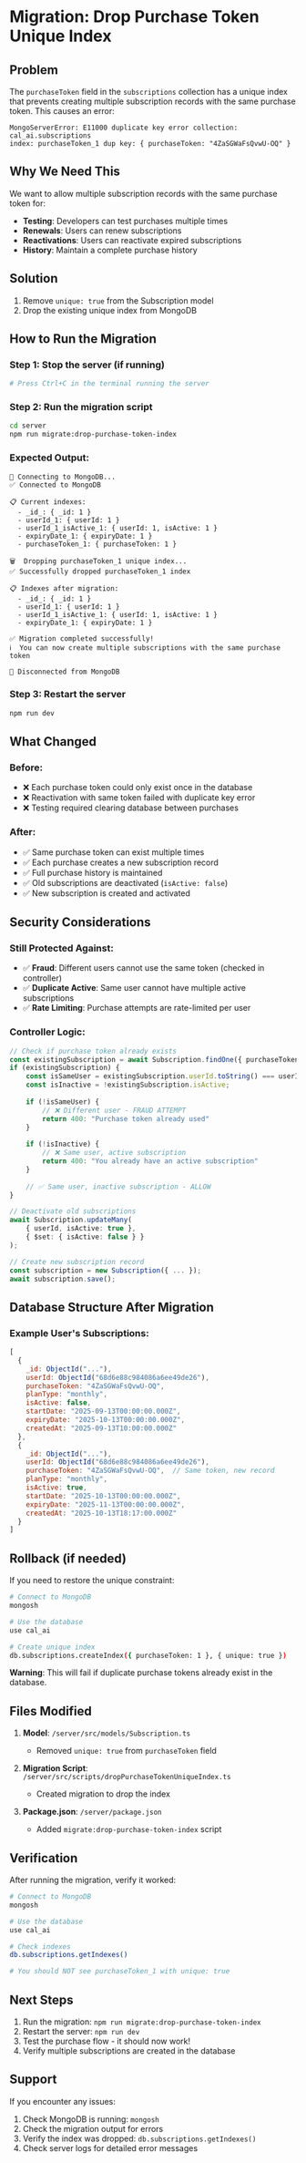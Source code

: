 # Migration: Drop Purchase Token Unique Index

## Problem

The `purchaseToken` field in the `subscriptions` collection has a unique index that prevents creating multiple subscription records with the same purchase token. This causes an error:

```
MongoServerError: E11000 duplicate key error collection: cal_ai.subscriptions 
index: purchaseToken_1 dup key: { purchaseToken: "4ZaSGWaFsQvwU-OQ" }
```

## Why We Need This

We want to allow multiple subscription records with the same purchase token for:
- **Testing**: Developers can test purchases multiple times
- **Renewals**: Users can renew subscriptions
- **Reactivations**: Users can reactivate expired subscriptions
- **History**: Maintain a complete purchase history

## Solution

1. Remove `unique: true` from the Subscription model
2. Drop the existing unique index from MongoDB

## How to Run the Migration

### Step 1: Stop the server (if running)
```bash
# Press Ctrl+C in the terminal running the server
```

### Step 2: Run the migration script
```bash
cd server
npm run migrate:drop-purchase-token-index
```

### Expected Output:
```
🔗 Connecting to MongoDB...
✅ Connected to MongoDB

📋 Current indexes:
  - _id_: { _id: 1 }
  - userId_1: { userId: 1 }
  - userId_1_isActive_1: { userId: 1, isActive: 1 }
  - expiryDate_1: { expiryDate: 1 }
  - purchaseToken_1: { purchaseToken: 1 }

🗑️  Dropping purchaseToken_1 unique index...
✅ Successfully dropped purchaseToken_1 index

📋 Indexes after migration:
  - _id_: { _id: 1 }
  - userId_1: { userId: 1 }
  - userId_1_isActive_1: { userId: 1, isActive: 1 }
  - expiryDate_1: { expiryDate: 1 }

✅ Migration completed successfully!
ℹ️  You can now create multiple subscriptions with the same purchase token

🔌 Disconnected from MongoDB
```

### Step 3: Restart the server
```bash
npm run dev
```

## What Changed

### Before:
- ❌ Each purchase token could only exist once in the database
- ❌ Reactivation with same token failed with duplicate key error
- ❌ Testing required clearing database between purchases

### After:
- ✅ Same purchase token can exist multiple times
- ✅ Each purchase creates a new subscription record
- ✅ Full purchase history is maintained
- ✅ Old subscriptions are deactivated (`isActive: false`)
- ✅ New subscription is created and activated

## Security Considerations

### Still Protected Against:
- ✅ **Fraud**: Different users cannot use the same token (checked in controller)
- ✅ **Duplicate Active**: Same user cannot have multiple active subscriptions
- ✅ **Rate Limiting**: Purchase attempts are rate-limited per user

### Controller Logic:
```typescript
// Check if purchase token already exists
const existingSubscription = await Subscription.findOne({ purchaseToken });
if (existingSubscription) {
    const isSameUser = existingSubscription.userId.toString() === userId.toString();
    const isInactive = !existingSubscription.isActive;
    
    if (!isSameUser) {
        // ❌ Different user - FRAUD ATTEMPT
        return 400: "Purchase token already used"
    }
    
    if (!isInactive) {
        // ❌ Same user, active subscription
        return 400: "You already have an active subscription"
    }
    
    // ✅ Same user, inactive subscription - ALLOW
}

// Deactivate old subscriptions
await Subscription.updateMany(
    { userId, isActive: true },
    { $set: { isActive: false } }
);

// Create new subscription record
const subscription = new Subscription({ ... });
await subscription.save();
```

## Database Structure After Migration

### Example User's Subscriptions:
```javascript
[
  {
    _id: ObjectId("..."),
    userId: ObjectId("68d6e88c984086a6ee49de26"),
    purchaseToken: "4ZaSGWaFsQvwU-OQ",
    planType: "monthly",
    isActive: false,
    startDate: "2025-09-13T00:00:00.000Z",
    expiryDate: "2025-10-13T00:00:00.000Z",
    createdAt: "2025-09-13T10:00:00.000Z"
  },
  {
    _id: ObjectId("..."),
    userId: ObjectId("68d6e88c984086a6ee49de26"),
    purchaseToken: "4ZaSGWaFsQvwU-OQ",  // Same token, new record
    planType: "monthly",
    isActive: true,
    startDate: "2025-10-13T00:00:00.000Z",
    expiryDate: "2025-11-13T00:00:00.000Z",
    createdAt: "2025-10-13T18:17:00.000Z"
  }
]
```

## Rollback (if needed)

If you need to restore the unique constraint:

```bash
# Connect to MongoDB
mongosh

# Use the database
use cal_ai

# Create unique index
db.subscriptions.createIndex({ purchaseToken: 1 }, { unique: true })
```

**Warning**: This will fail if duplicate purchase tokens already exist in the database.

## Files Modified

1. **Model**: `/server/src/models/Subscription.ts`
   - Removed `unique: true` from `purchaseToken` field

2. **Migration Script**: `/server/src/scripts/dropPurchaseTokenUniqueIndex.ts`
   - Created migration to drop the index

3. **Package.json**: `/server/package.json`
   - Added `migrate:drop-purchase-token-index` script

## Verification

After running the migration, verify it worked:

```bash
# Connect to MongoDB
mongosh

# Use the database
use cal_ai

# Check indexes
db.subscriptions.getIndexes()

# You should NOT see purchaseToken_1 with unique: true
```

## Next Steps

1. Run the migration: `npm run migrate:drop-purchase-token-index`
2. Restart the server: `npm run dev`
3. Test the purchase flow - it should now work!
4. Verify multiple subscriptions are created in the database

## Support

If you encounter any issues:
1. Check MongoDB is running: `mongosh`
2. Check the migration output for errors
3. Verify the index was dropped: `db.subscriptions.getIndexes()`
4. Check server logs for detailed error messages

